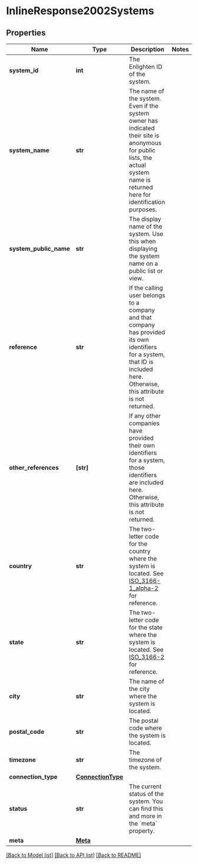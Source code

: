 # InlineResponse2002Systems


## Properties
Name | Type | Description | Notes
------------ | ------------- | ------------- | -------------
**system_id** | **int** | The Enlighten ID of the system. | 
**system_name** | **str** | The name of the system. Even if the system owner has indicated their site is anonymous for public lists, the actual system name is returned here for identification purposes. | 
**system_public_name** | **str** | The display name of the system. Use this when displaying the system name on a public list or view. | 
**reference** | **str** | If the calling user belongs to a company and that company has provided its own identifiers for a system, that ID is included here. Otherwise, this attribute is not returned. | 
**other_references** | **[str]** | If any other companies have provided their own identifiers for a system, those identifiers are included here. Otherwise, this attribute is not returned. | 
**country** | **str** | The two-letter code for the country where the system is located. See [ISO_3166-1_alpha-2](https://en.wikipedia.org/wiki/ISO_3166-1_alpha-2) for reference. | 
**state** | **str** | The two-letter code for the state where the system is located. See [ISO_3166-2](https://en.wikipedia.org/wiki/ISO_3166-2) for reference. | 
**city** | **str** | The name of the city where the system is located. | 
**postal_code** | **str** | The postal code where the system is located. | 
**timezone** | **str** | The timezone of the system. | 
**connection_type** | [**ConnectionType**](ConnectionType.md) |  | 
**status** | **str** | The current status of the system. You can find this and more in the &#x60;meta&#x60; property. | 
**meta** | [**Meta**](Meta.md) |  | 

[[Back to Model list]](../README.md#documentation-for-models) [[Back to API list]](../README.md#documentation-for-api-endpoints) [[Back to README]](../README.md)


